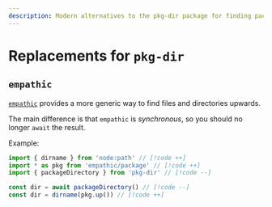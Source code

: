 ```yaml
---
description: Modern alternatives to the pkg-dir package for finding package root directories
---
```


# Replacements for `pkg-dir`

## `empathic`

[`empathic`](https://github.com/lukeed/empathic) provides a more generic way to find files and directories upwards.

The main difference is that `empathic` is _synchronous_, so you should no longer `await` the result.

Example:

```ts
import { dirname } from 'node:path' // [!code ++]
import * as pkg from 'empathic/package' // [!code ++]
import { packageDirectory } from 'pkg-dir' // [!code --]

const dir = await packageDirectory() // [!code --]
const dir = dirname(pkg.up()) // [!code ++]
```
